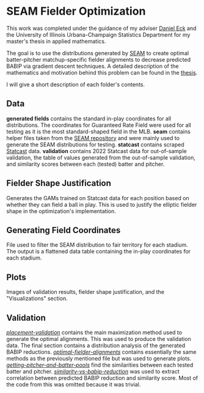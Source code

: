 # SEAM Fielder Optimization
This work was completed under the guidance of my adviser [Daniel Eck](https://stat.illinois.edu/directory/profile/dje13) and the University of Illinois Urbana-Champaign Statistics Department for my master's thesis in applied mathematics.

The goal is to use the distributions generated by [SEAM](https://github.com/ecklab/seam) to create optimal batter-pitcher matchup-specific fielder alignments to decrease predicted BABIP via gradient descent techniques. A detailed description of the mathematics and motivation behind this problem can be found in the [thesis](https://github.com/colalb1/SEAM-Fielder-Optimization/blob/main/SEAM-Fielder-Placement-Optimization.pdf).

I will give a short description of each folder's contents.

## Data
**generated fields** contains the standard in-play coordinates for all distributions. The coordinates for Guaranteed Rate Field were used for all testing as it is the most standard-shaped field in the MLB. **seam** contains helper files taken from the [SEAM repository](https://github.com/ecklab/seam) and were mainly used to generate the SEAM distributions for testing. **statcast** contains scraped [Statcast](https://baseballsavant.mlb.com/statcast_search) data. **validation** contains 2022 Statcast data for out-of-sample validation, the table of values generated from the out-of-sample validation, and similarity scores between each (tested) batter and pitcher.


## Fielder Shape Justification
Generates the GAMs trained on Statcast data for each position based on whether they can field a ball in play. This is used to justify the elliptic fielder shape in the optimization's implementation.

## Generating Field Coordinates
File used to filter the SEAM distribution to fair territory for each stadium. The output is a flattened data table containing the in-play coordinates for each stadium.

## Plots
Images of validation results, fielder shape justification, and the "Visualizations" section.

## Validation
*[placement-validation](https://github.com/colalb1/SEAM-Fielder-Optimization/blob/main/validation/placement-validation.Rmd)* contains the main maximization method used to generate the optimal alignments. This was used to produce the validation data. The final section contains a distribution analysis of the generated BABIP reductions. *[optimal-fielder-alignments](https://github.com/colalb1/SEAM-Fielder-Optimization/blob/main/validation/optimal-fielder-alignments.R)* contains essentially the same methods as the previously mentioned file but was used to generate plots. *[getting-pitcher-and-batter-pools](https://github.com/colalb1/SEAM-Fielder-Optimization/blob/main/validation/getting-pitcher-and-batter-pools.R)* find the similarities between each tested batter and pitcher. *[similarity-vs-babip-reduction](https://github.com/colalb1/SEAM-Fielder-Optimization/blob/main/validation/similarity-vs-babip-reduction.R)* was used to extract correlation between predicted BABIP reduction and similarity score. Most of the code from this was omitted because it was trivial.
